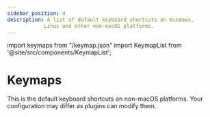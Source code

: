 ```yaml
---
sidebar_position: 4
description: A list of default keyboard shortcuts on Windows,
            Linux and other non-macOS platforms.
---
```


import keymaps from "/keymap.json"
import KeymapList from '@site/src/components/KeymapList';

# Keymaps

This is the default keyboard shortcuts on non-macOS platforms.
Your configuration may differ as plugins can modify them.

<KeymapList jsonData={keymaps} />
